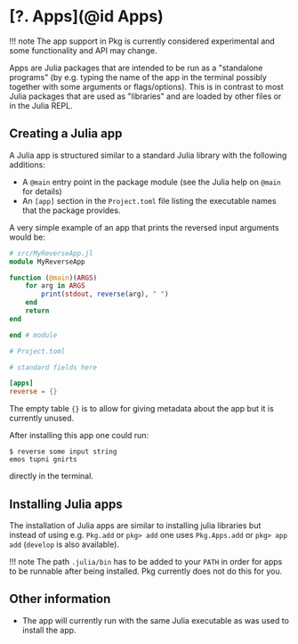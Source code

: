 # [**?.** Apps](@id Apps)

!!! note
    The app support in Pkg is currently considered experimental and some functionality and API may change.

Apps are Julia packages that are intended to be run as a "standalone programs" (by e.g. typing the name of the app in the terminal possibly together with some arguments or flags/options).
This is in contrast to most Julia packages that are used as "libraries" and are loaded by other files or in the Julia REPL.

## Creating a Julia app

A Julia app is structured similar to a standard Julia library with the following additions:

- A `@main` entry point in the package module (see the Julia help on `@main` for details)
- An `[app]` section in the `Project.toml` file listing the executable names that the package provides.

A very simple example of an app that prints the reversed input arguments would be:

```julia
# src/MyReverseApp.jl
module MyReverseApp

function (@main)(ARGS)
    for arg in ARGS
        print(stdout, reverse(arg), " ")
    end
    return
end

end # module
```

```toml
# Project.toml

# standard fields here

[apps]
reverse = {}
```

The empty table `{}` is to allow for giving metadata about the app but it is currently unused.

After installing this app one could run:

```
$ reverse some input string
emos tupni gnirts
```

directly in the terminal.

## Installing Julia apps

The installation of Julia apps are similar to installing julia libraries but instead of using e.g. `Pkg.add` or `pkg> add` one uses `Pkg.Apps.add` or `pkg> app add` (`develop` is also available).

!!! note
    The path `.julia/bin` has to be added to your `PATH` in order for apps to be runnable after being installed.
    Pkg currently does not do this for you.

## Other information

- The app will currently run with the same Julia executable as was used to install the app.

